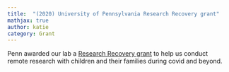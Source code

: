 ```yaml
---
title:  "(2020) University of Pennsylvania Research Recovery grant"
mathjax: true
author: katie
category: Grant
---
```


Penn awarded our lab a [Research Recovery grant](https://research.upenn.edu/funding/research-recovery-program/) to help us conduct remote research with children and their families during covid and beyond.
